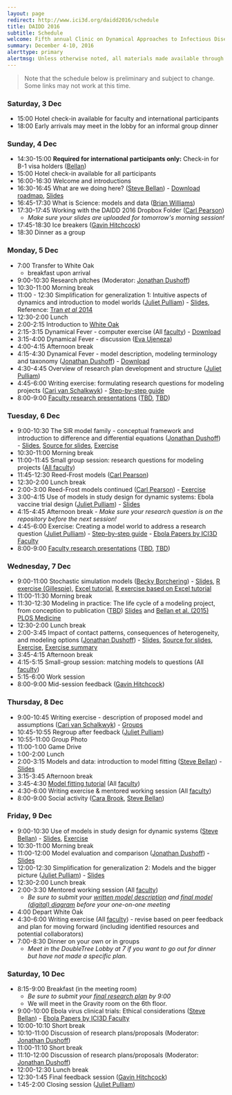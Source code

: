 ```yaml
---
layout: page
redirect: http://www.ici3d.org/daidd2016/schedule
title: DAIDD 2016
subtitle: Schedule
welcome: Fifth annual Clinic on Dynamical Approaches to Infectious Disease Data
summary: December 4-10, 2016
alerttype: primary
alertmsg: Unless otherwise noted, all materials made available through this website are licensed through a <a rel="license" href="http://creativecommons.org/licenses/by/4.0/">CC-BY International Lincense</a>. <a rel="license" href="../license.html">Click here for license details</a>.
---
```


> Note that the schedule below is preliminary and subject to change. Some links may not work at this time.

### Saturday, 3 Dec
- 15:00 Hotel check-in available for faculty and international participants
- 18:00 Early arrivals may meet in the lobby for an informal group dinner

### Sunday, 4 Dec
-   14:30-15:00 **Required for international participants only:** Check-in for B-1 visa holders ([Bellan]({{site.absoluteurl}}/people/))
- 15:00 Hotel check-in available for all participants
- 16:00-16:30 Welcome and introductions
- 16:30-16:45 What are we doing here? ([Steve Bellan]({{site.absoluteurl}}/people/))  - [Download roadmap](../roadmap/DAIDD2016roadmap.pdf), [Slides](../Materials/DAIDD2016_welcome.pdf)
- 16:45-17:30 What is Science: models and data ([Brian Williams]({{site.absoluteurl}}/people/))
- 17:30-17:45 Working with the DAIDD 2016 Dropbox Folder ([Carl Pearson]({{site.absoluteurl}}/people/))
    - _Make sure your slides are uploaded for tomorrow's morning session!_
- 17:45-18:30 Ice breakers ([Gavin Hitchcock]({{site.absoluteurl}}/people/))
- 18:30 Dinner as a group

### Monday, 5 Dec
- 7:00 Transfer to White Oak
    - breakfast upon arrival
- 9:00-10:30 Research pitches (Moderator: [Jonathan Dushoff]({{site.absoluteurl}}/people/))
- 10:30-11:00 Morning break
- 11:00 - 12:30 Simplification for generalization 1: Intuitive aspects of dynamics and introduction to model worlds ([Juliet Pulliam]({{site.absoluteurl}}/people/)) - [Slides](../Materials/Pulliam_S4G1.pdf), Reference: [Tran _et al_ 2014](http://www.plosone.org/article/info%3Adoi%2F10.1371%2Fjournal.pone.0114479 "Tran et al 2014")
- 12:30-2:00 Lunch
- 2:00-2:15 Introduction to [White Oak](http://www.whiteoakwildlife.org/wop)
- 2:15-3:15 Dynamical Fever - computer exercise (All [faculty]({{site.absoluteurl}}/people)) - [Download](../Materials/DynamicalFever.zip)
- 3:15-4:00 Dynamical Fever - discussion ([Eva Ujeneza]({{site.absoluteurl}}/people/))
- 4:00-4:15 Afternoon break
- 4:15-4:30 Dynamical Fever - model description, modeling terminology and taxonomy ([Jonathan Dushoff]({{site.absoluteurl}}/people/)) - [Download](../Materials/modelTaxonomy.html)
- 4:30-4:45 Overview of research plan development and structure ([Juliet Pulliam]({{site.absoluteurl}}/people/))
- 4:45-6:00 Writing exercise: formulating research questions for modeling projects ([Cari van Schalkwyk]({{site.absoluteurl}}/people/)) - [Step-by-step guide](../Materials/researchQuestions.html)
- 8:00-9:00 [Faculty research presentations](../Materials/researchPresentations) ([TBD]({{site.absoluteurl}}/people/), [TBD]({{site.absoluteurl}}/people/))

### Tuesday, 6 Dec

- 9:00-10:30 The SIR model family - conceptual framework and introduction to difference and differential equations ([Jonathan Dushoff]({{site.absoluteurl}}/people/)) - [Slides](https://github.com/dushoff/SIR_model_family/blob/master/archive/yulee.pdf), [Source for slides](https://github.com/dushoff/SIR_model_family/), [Exercise](../Materials/SIRmodelFamily.html)
- 10:30-11:00 Morning break
- 11:00-11:45 Small group session: research questions for modeling projects ([All faculty]({{site.absoluteurl}}/people/))
- 11:45-12:30 Reed-Frost models ([Carl Pearson]({{site.absoluteurl}}/people/))
- 12:30-2:00 Lunch break
- 2:00-3:00 Reed-Frost models continued ([Carl Pearson]({{site.absoluteurl}}/people/)) -  [Exercise](../Materials/ReedFrost.zip)
- 3:00-4:15 Use of models in study design for dynamic systems: Ebola vaccine trial design ([Juliet Pulliam]({{site.absoluteurl}}/people/)) - [Slides](../Materials/DAIDD2015_EbolaTrialDesign.pdf)
- 4:15-4:45 Afternoon break - _Make sure your research question is on the repository before the next session!_
- 4:45-6:00 Exercise: Creating a model world to address a research question ([Juliet Pulliam]({{site.absoluteurl}}/people/)) - [Step-by-step guide](../Materials/modelWorld.html) - [Ebola Papers by ICI3D Faculty](http://ebola.ici3d.org)
- 8:00-9:00 [Faculty research presentations](../Materials/researchPresentations) ([TBD]({{site.absoluteurl}}/people/), [TBD]({{site.absoluteurl}}/people/))

### Wednesday, 7 Dec
- 9:00-11:00 Stochastic simulation models ([Becky Borchering]({{site.absoluteurl}}/people/)) - [Slides](https://github.com/ICI3D/DAIDD2015/raw/master/Lectures/DAIDD2015_StochasticSimulationModels.pdf), [R exercise (Gillespie)](../Materials/spillover_introductins.R), [Excel tutorial](../Materials/WelteStochTutorial.xlsx), [R exercise based on Excel tutorial](../Materias/SimpleStochastic.zip)
- 11:00-11:30 Morning break
- 11:30-12:30 Modeling in practice: The life cycle of a modeling project, from conception to publication  ([TBD]({{site.absoluteurl}}/people/))  [Slides](../Materials/Bellan-LifeCycleModelingAcuteHIV.pdf)  and [Bellan et al. (2015) PLOS Medicine](http://journals.plos.org/plosmedicine/article?id=10.1371/journal.pmed.1001801)
- 12:30-2:00 Lunch break
- 2:00-3:45 Impact of contact patterns, consequences of heterogeneity, and modeling options ([Jonathan Dushoff]({{site.absoluteurl}}/people/)) - [Slides](../Materials/DAIDD2015_ConsequencesOfHeterogeneity.pdf), [Source for slides](http://lalashan.mcmaster.ca/theobio/mmed/index.php/Heterogeneity_lecture), [Exercise](../Materials/heterogeneityTutorial.zip), [Exercise summary](../Materials/heterogeneityTutorialSummary.pdf)
- 3:45-4:15 Afternoon break
- 4:15-5:15 Small-group session: matching models to questions (All [faculty]({{site.absoluteurl}}/people))
- 5:15-6:00 Work session
- 8:00-9:00 Mid-session feedback ([Gavin Hitchcock]({{site.absoluteurl}}/people/))

### Thursday, 8 Dec

- 9:00-10:45 Writing exercise - description of proposed model and assumptions ([Cari van Schalkwyk]({{site.absoluteurl}}/people/)) - [Groups](https://github.com/ICI3D/DAIDD2015/blob/master/ThursdayAM.md)
- 10:45-10:55 Regroup after feedback ([Juliet Pulliam]({{site.absoluteurl}}/people/))
- 10:55-11:00 Group Photo
- 11:00-1:00 Game Drive
- 1:00-2:00 Lunch
- 2:00-3:15 Models and data: introduction to model fitting
    ([Steve Bellan]({{site.absoluteurl}}/people/)) - [Slides](../Materials/Bellan-ModelFitting.pdf)
- 3:15-3:45  Afternoon break
- 3:45-4:30 [Model fitting tutorial](../Materials/modelFitting) (All [faculty]({{site.absoluteurl}}/people))
- 4:30-6:00 Writing exercise & mentored working session (All [faculty]({{site.absoluteurl}}/people))
- 8:00-9:00 Social activity ([Cara Brook]({{site.absoluteurl}}/people/), [Steve Bellan]({{site.absoluteurl}}/people/))

### Friday, 9 Dec

- 9:00-10:30 Use of models in study design for dynamic systems ([Steve Bellan]({{site.absoluteurl}}/people/)) - [Slides](../Materials/Porco_trachomaExample.pdf), [Exercise](../Materials/trachomaTutorial.zip)
- 10:30-11:00 Morning break
- 11:00-12:00 Model evaluation and comparison ([Jonathan Dushoff]({{site.absoluteurl}}/people/)) - [Slides](https://github.com/dushoff/ICI3D/blob/master/archive/evaluation.yulee.pdf)
- 12:00-12:30 Simplification for generalization 2: Models and the bigger picture ([Juliet Pulliam]({{site.absoluteurl}}/people/)) - [Slides](https://github.com/ICI3D/DAIDD2015/raw/master/Lectures/DAIDD2015_Pulliam_S4G2.pdf)
- 12:30-2:00 Lunch break
- 2:00-3:30 Mentored working session (All [faculty]({{site.absoluteurl}}/people))
    - _Be sure to submit your [written model description](https://github.com/ICI3D/DAIDDparticipants/blob/master/modelDescriptions) and [final model (digital) diagram](https://github.com/ICI3D/DAIDDparticipants/blob/master/modelDiagrams) before your one-on-one meeting_
- 4:00 Depart White Oak
- 4:30-6:00 Writing exercise (All [faculty]({{site.absoluteurl}}/people)) - revise based on peer feedback and plan for moving forward (including identified resources and potential collaborators)
- 7:00-8:30 Dinner on your own or in groups
    - _Meet in the DoubleTree Lobby at 7 if you want to go out for dinner but have not made a specific plan._

### Saturday, 10 Dec
- 8:15-9:00 Breakfast (in the meeting room)
    - _Be sure to submit your [final research plan](https://github.com/ICI3D/DAIDDparticipants/blob/master/researchPlans) by 9:00_
    - We will meet in the Gravity room on the 6th floor.
- 9:00-10:00 Ebola virus clinical trials: Ethical considerations ([Steve Bellan]({{site.absoluteurl}}/people/)) - [Ebola Papers by ICI3D Faculty](http://ebola.ici3d.org)
- 10:00-10:10 Short break
- 10:10-11:00 Discussion of research plans/proposals (Moderator: [Jonathan Dushoff]({{site.absoluteurl}}/people/))
- 11:00-11:10 Short break
- 11:10-12:00 Discussion of research plans/proposals (Moderator: [Jonathan Dushoff]({{site.absoluteurl}}/people/))
- 12:00-12:30 Lunch break
- 12:30-1:45 Final feedback session ([Gavin Hitchcock]({{site.absoluteurl}}/people/))
- 1:45-2:00 Closing session ([Juliet Pulliam]({{site.absoluteurl}}/people/))
